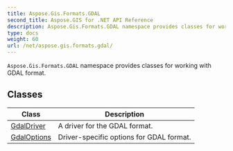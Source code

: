 ```yaml
---
title: Aspose.Gis.Formats.GDAL
second_title: Aspose.GIS for .NET API Reference
description: Aspose.Gis.Formats.GDAL namespace provides classes for working with GDAL format.
type: docs
weight: 60
url: /net/aspose.gis.formats.gdal/
---
```

`Aspose.Gis.Formats.GDAL` namespace provides classes for working with GDAL format.

## Classes

| Class | Description |
| --- | --- |
| [GdalDriver](./gdaldriver/) | A driver for the GDAL format. |
| [GdalOptions](./gdaloptions/) | Driver-specific options for GDAL format. |


